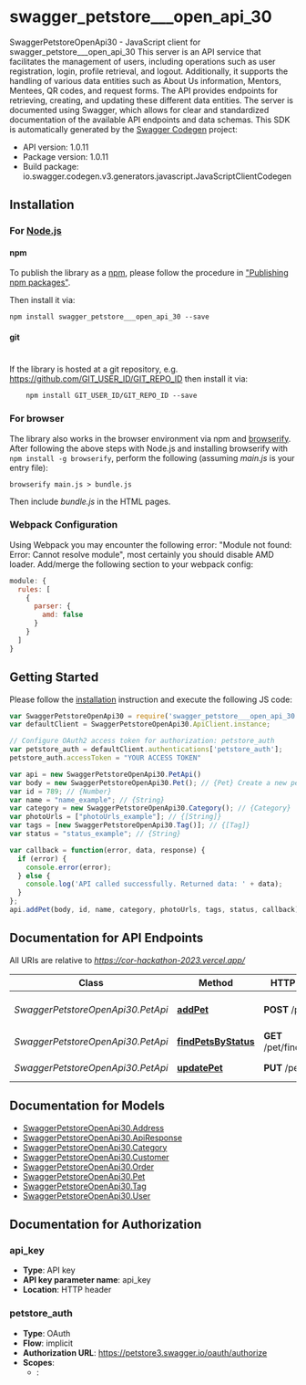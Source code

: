 # swagger_petstore___open_api_30

SwaggerPetstoreOpenApi30 - JavaScript client for swagger_petstore___open_api_30
This server is an API service that facilitates the management of users, including operations such as user registration, login, profile retrieval, and logout. Additionally, it supports the handling of various data entities such as About Us information, Mentors, Mentees, QR codes, and request forms. The API provides endpoints for retrieving, creating, and updating these different data entities. The server is documented using Swagger, which allows for clear and standardized documentation of the available API endpoints and data schemas.
This SDK is automatically generated by the [Swagger Codegen](https://github.com/swagger-api/swagger-codegen) project:

- API version: 1.0.11
- Package version: 1.0.11
- Build package: io.swagger.codegen.v3.generators.javascript.JavaScriptClientCodegen

## Installation

### For [Node.js](https://nodejs.org/)

#### npm

To publish the library as a [npm](https://www.npmjs.com/),
please follow the procedure in ["Publishing npm packages"](https://docs.npmjs.com/getting-started/publishing-npm-packages).

Then install it via:

```shell
npm install swagger_petstore___open_api_30 --save
```

#### git
#
If the library is hosted at a git repository, e.g.
https://github.com/GIT_USER_ID/GIT_REPO_ID
then install it via:

```shell
    npm install GIT_USER_ID/GIT_REPO_ID --save
```

### For browser

The library also works in the browser environment via npm and [browserify](http://browserify.org/). After following
the above steps with Node.js and installing browserify with `npm install -g browserify`,
perform the following (assuming *main.js* is your entry file):

```shell
browserify main.js > bundle.js
```

Then include *bundle.js* in the HTML pages.

### Webpack Configuration

Using Webpack you may encounter the following error: "Module not found: Error:
Cannot resolve module", most certainly you should disable AMD loader. Add/merge
the following section to your webpack config:

```javascript
module: {
  rules: [
    {
      parser: {
        amd: false
      }
    }
  ]
}
```

## Getting Started

Please follow the [installation](#installation) instruction and execute the following JS code:

```javascript
var SwaggerPetstoreOpenApi30 = require('swagger_petstore___open_api_30');
var defaultClient = SwaggerPetstoreOpenApi30.ApiClient.instance;

// Configure OAuth2 access token for authorization: petstore_auth
var petstore_auth = defaultClient.authentications['petstore_auth'];
petstore_auth.accessToken = "YOUR ACCESS TOKEN"

var api = new SwaggerPetstoreOpenApi30.PetApi()
var body = new SwaggerPetstoreOpenApi30.Pet(); // {Pet} Create a new pet in the store
var id = 789; // {Number} 
var name = "name_example"; // {String} 
var category = new SwaggerPetstoreOpenApi30.Category(); // {Category} 
var photoUrls = ["photoUrls_example"]; // {[String]} 
var tags = [new SwaggerPetstoreOpenApi30.Tag()]; // {[Tag]} 
var status = "status_example"; // {String} 

var callback = function(error, data, response) {
  if (error) {
    console.error(error);
  } else {
    console.log('API called successfully. Returned data: ' + data);
  }
};
api.addPet(body, id, name, category, photoUrls, tags, status, callback);
```

## Documentation for API Endpoints

All URIs are relative to *https://cor-hackathon-2023.vercel.app/*

Class | Method | HTTP request | Description
------------ | ------------- | ------------- | -------------
*SwaggerPetstoreOpenApi30.PetApi* | [**addPet**](docs/PetApi.md#addPet) | **POST** /pet | Add a new pet to the store
*SwaggerPetstoreOpenApi30.PetApi* | [**findPetsByStatus**](docs/PetApi.md#findPetsByStatus) | **GET** /pet/findByStatus | Finds Pets by status
*SwaggerPetstoreOpenApi30.PetApi* | [**updatePet**](docs/PetApi.md#updatePet) | **PUT** /pet | Update an existing pet

## Documentation for Models

 - [SwaggerPetstoreOpenApi30.Address](docs/Address.md)
 - [SwaggerPetstoreOpenApi30.ApiResponse](docs/ApiResponse.md)
 - [SwaggerPetstoreOpenApi30.Category](docs/Category.md)
 - [SwaggerPetstoreOpenApi30.Customer](docs/Customer.md)
 - [SwaggerPetstoreOpenApi30.Order](docs/Order.md)
 - [SwaggerPetstoreOpenApi30.Pet](docs/Pet.md)
 - [SwaggerPetstoreOpenApi30.Tag](docs/Tag.md)
 - [SwaggerPetstoreOpenApi30.User](docs/User.md)

## Documentation for Authorization


### api_key

- **Type**: API key
- **API key parameter name**: api_key
- **Location**: HTTP header

### petstore_auth

- **Type**: OAuth
- **Flow**: implicit
- **Authorization URL**: https://petstore3.swagger.io/oauth/authorize
- **Scopes**: 
  - : 

